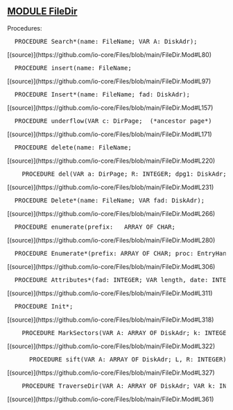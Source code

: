 
## [MODULE FileDir](https://github.com/io-core/Files/blob/main/FileDir.Mod)

Procedures:


<pre>  PROCEDURE Search*(name: FileName; VAR A: DiskAdr);</pre> [(source)](https://github.com/io-core/Files/blob/main/FileDir.Mod#L80)


<pre>  PROCEDURE insert(name: FileName;</pre> [(source)](https://github.com/io-core/Files/blob/main/FileDir.Mod#L97)


<pre>  PROCEDURE Insert*(name: FileName; fad: DiskAdr);</pre> [(source)](https://github.com/io-core/Files/blob/main/FileDir.Mod#L157)


<pre>  PROCEDURE underflow(VAR c: DirPage;  (*ancestor page*)</pre> [(source)](https://github.com/io-core/Files/blob/main/FileDir.Mod#L171)


<pre>  PROCEDURE delete(name: FileName;</pre> [(source)](https://github.com/io-core/Files/blob/main/FileDir.Mod#L220)


<pre>    PROCEDURE del(VAR a: DirPage; R: INTEGER; dpg1: DiskAdr; VAR h: BOOLEAN);</pre> [(source)](https://github.com/io-core/Files/blob/main/FileDir.Mod#L231)


<pre>  PROCEDURE Delete*(name: FileName; VAR fad: DiskAdr);</pre> [(source)](https://github.com/io-core/Files/blob/main/FileDir.Mod#L266)


<pre>  PROCEDURE enumerate(prefix:   ARRAY OF CHAR;</pre> [(source)](https://github.com/io-core/Files/blob/main/FileDir.Mod#L280)


<pre>  PROCEDURE Enumerate*(prefix: ARRAY OF CHAR; proc: EntryHandler);</pre> [(source)](https://github.com/io-core/Files/blob/main/FileDir.Mod#L306)


<pre>  PROCEDURE Attributes*(fad: INTEGER; VAR length, date: INTEGER);</pre> [(source)](https://github.com/io-core/Files/blob/main/FileDir.Mod#L311)


<pre>  PROCEDURE Init*;</pre> [(source)](https://github.com/io-core/Files/blob/main/FileDir.Mod#L318)


<pre>    PROCEDURE MarkSectors(VAR A: ARRAY OF DiskAdr; k: INTEGER);</pre> [(source)](https://github.com/io-core/Files/blob/main/FileDir.Mod#L322)


<pre>      PROCEDURE sift(VAR A: ARRAY OF DiskAdr; L, R: INTEGER);</pre> [(source)](https://github.com/io-core/Files/blob/main/FileDir.Mod#L327)


<pre>    PROCEDURE TraverseDir(VAR A: ARRAY OF DiskAdr; VAR k: INTEGER; dpg: DiskAdr);</pre> [(source)](https://github.com/io-core/Files/blob/main/FileDir.Mod#L361)

